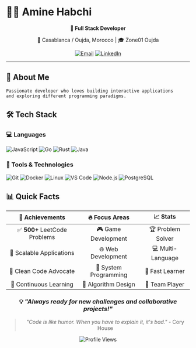 # 👨‍💻 Amine Habchi

<div align="center">

**🚀 Full Stack Developer**

📍 Casablanca / Oujda, Morocco | 🎓 Zone01 Oujda

[![Email](https://img.shields.io/badge/Email-amine.habchi.01%40gmail.com-red?style=for-the-badge&logo=gmail)](mailto:amine.habchi.01@gmail.com)
[![LinkedIn](https://img.shields.io/badge/LinkedIn-amine--habchi-blue?style=for-the-badge&logo=linkedin)](https://www.linkedin.com/in/amine-habchi-1a9aa4237/)

</div>

---

## 🌟 About Me

```text
Passionate developer who loves building interactive applications 
and exploring different programming paradigms.
```

## 🛠️ Tech Stack

### 💻 Languages
![JavaScript](https://img.shields.io/badge/JavaScript-F7DF1E?style=for-the-badge&logo=javascript&logoColor=black)
![Go](https://img.shields.io/badge/Go-00ADD8?style=for-the-badge&logo=go&logoColor=white)
![Rust](https://img.shields.io/badge/Rust-000000?style=for-the-badge&logo=rust&logoColor=white)
![Java](https://img.shields.io/badge/Java-ED8B00?style=for-the-badge&logo=java&logoColor=white)

### 🔧 Tools & Technologies
![Git](https://img.shields.io/badge/Git-F05032?style=for-the-badge&logo=git&logoColor=white)
![Docker](https://img.shields.io/badge/Docker-2496ED?style=for-the-badge&logo=docker&logoColor=white)
![Linux](https://img.shields.io/badge/Linux-FCC624?style=for-the-badge&logo=linux&logoColor=black)
![VS Code](https://img.shields.io/badge/VS%20Code-007ACC?style=for-the-badge&logo=visual-studio-code&logoColor=white)
![Node.js](https://img.shields.io/badge/Node.js-339933?style=for-the-badge&logo=node.js&logoColor=white)
![PostgreSQL](https://img.shields.io/badge/PostgreSQL-336791?style=for-the-badge&logo=postgresql&logoColor=white)

## 📊 Quick Facts

<div align="center">

| 🎯 **Achievements** | 🔥 **Focus Areas** | 📈 **Stats** |
|:---:|:---:|:---:|
| ✅ **500+** LeetCode Problems | 🎮 Game Development | 🏆 Problem Solver |
| 🚀 Scalable Applications | 🌐 Web Development | 💻 Multi-Language |
| 🎯 Clean Code Advocate | 🔧 System Programming | 🌱 Fast Learner |
| 🔄 Continuous Learning | 🧩 Algorithm Design | 🤝 Team Player |

</div>

<div align="center">

### 💡 *"Always ready for new challenges and collaborative projects!"*

> *"Code is like humor. When you have to explain it, it's bad."* - Cory House

![Profile Views](https://komarev.com/ghpvc/?username=aminehabchi&color=brightgreen&style=for-the-badge)

</div>
